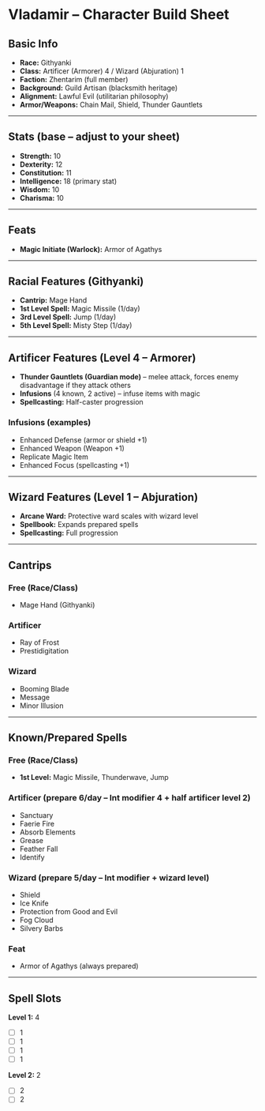 # Vladamir – Character Build Sheet

## Basic Info
- **Race:** Githyanki
- **Class:** Artificer (Armorer) 4 / Wizard (Abjuration) 1
- **Faction:** Zhentarim (full member)
- **Background:** Guild Artisan (blacksmith heritage)
- **Alignment:** Lawful Evil (utilitarian philosophy)
- **Armor/Weapons:** Chain Mail, Shield, Thunder Gauntlets

---

## Stats (base – adjust to your sheet)
- **Strength:** 10 
- **Dexterity:** 12 
- **Constitution:** 11 
- **Intelligence:** 18 (primary stat)
- **Wisdom:** 10
- **Charisma:** 10

---

## Feats
- **Magic Initiate (Warlock):** Armor of Agathys

---

## Racial Features (Githyanki)
- **Cantrip:** Mage Hand
- **1st Level Spell:** Magic Missile (1/day)
- **3rd Level Spell:** Jump (1/day)
- **5th Level Spell:** Misty Step (1/day)

---

## Artificer Features (Level 4 – Armorer)
- **Thunder Gauntlets (Guardian mode)** – melee attack, forces enemy disadvantage if they attack others
- **Infusions** (4 known, 2 active) – infuse items with magic
- **Spellcasting:** Half-caster progression

### Infusions (examples)
- Enhanced Defense (armor or shield +1)
- Enhanced Weapon (Weapon +1)
- Replicate Magic Item
- Enhanced Focus (spellcasting +1)

---

## Wizard Features (Level 1 – Abjuration)
- **Arcane Ward:** Protective ward scales with wizard level
- **Spellbook:** Expands prepared spells
- **Spellcasting:** Full progression

---

## Cantrips

### Free (Race/Class)
- Mage Hand (Githyanki)

### Artificer
- Ray of Frost
- Prestidigitation

### Wizard
- Booming Blade
- Message
- Minor Illusion

---

## Known/Prepared Spells

### Free (Race/Class)
- **1st Level:** Magic Missile, Thunderwave, Jump

### Artificer (prepare 6/day – Int modifier 4 + half artificer level 2)
- Sanctuary
- Faerie Fire
- Absorb Elements
- Grease
- Feather Fall
- Identify

### Wizard (prepare 5/day – Int modifier + wizard level)
- Shield
- Ice Knife
- Protection from Good and Evil
- Fog Cloud
- Silvery Barbs

### Feat
- Armor of Agathys (always prepared)

---

## Spell Slots
**Level 1:** 4
- [ ] 1
- [ ] 1
- [ ] 1
- [ ] 1

**Level 2:** 2
- [ ] 2
- [ ] 2

